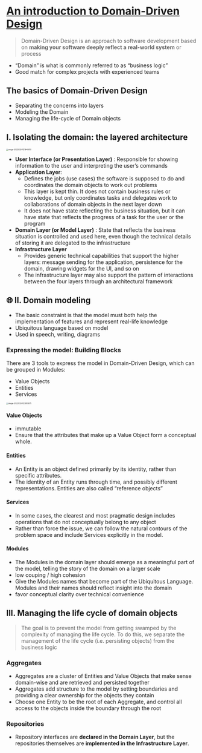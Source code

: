 # [An introduction to Domain-Driven Design](https://medium.com/inato/an-introduction-to-domain-driven-design-386754392465)



> Domain-Driven Design is an approach to software development based on **making your software deeply reflect a real-world system** or process

- “Domain” is what is commonly referred to as “business logic”
- Good match for complex projects with experienced teams



## The basics of Domain-Driven Design

- Separating the concerns into layers
- Modeling the Domain
- Managing the life-cycle of Domain objects



## I. Isolating the domain: the layered architecture



<img src="https://raw.githubusercontent.com/lebrunthibault/images_bucket/master/img/image-20220324121846610.png" alt="image-20220324121846610" style="zoom:33%;" />



- **User Interface (or Presentation Layer)** : Responsible for showing information to the user and interpreting the user’s commands
- **Application Layer**: 
  - Defines the jobs (use cases) the software is supposed to do and coordinates the domain objects to work out problems
  - This layer is kept thin. It does not contain business rules or knowledge, but only coordinates tasks and delegates work to collaborations of domain objects in the next layer down
  - It does not have state reflecting the business situation, but it can have state that reflects the progress of a task for the user or the program
- **Domain Layer (or Model Layer)** : State that reflects the business situation is controlled and used here, even though the technical details of storing it are delegated to the infrastructure
- **Infrastructure Layer**
  - Provides generic technical capabilities that support the higher layers: message sending for the application, persistence for the domain, drawing widgets for the UI, and so on
  - The infrastructure layer may also support the pattern of interactions between the four layers through an architectural framework



## 🌐 II. Domain modeling
- The basic constraint is that the model must both help the implementation of features and represent real-life knowledge
- Ubiquitous language based on model
- Used in speech, writing, diagrams



### Expressing the model: Building Blocks

There are 3 tools to express the model in Domain-Driven Design, which can be grouped in Modules:

- Value Objects
- Entities
- Services

<img src="https://raw.githubusercontent.com/lebrunthibault/images_bucket/master/img/image-20220324122810875.png" alt="image-20220324122810875" style="zoom:33%;" />



#### Value Objects

- immutable
- Ensure that the attributes that make up a Value Object form a conceptual whole.



#### Entities

- An Entity is an object defined primarily by its identity, rather than specific attributes.
- The identity of an Entity runs through time, and possibly different representations. Entities are also called “reference objects”



#### Services

- In some cases, the clearest and most pragmatic design includes operations that do not conceptually belong to any object
- Rather than force the issue, we can follow the natural contours of the problem space and include Services explicitly in the model.



#### Modules

- The Modules in the domain layer should emerge as a meaningful part of the model, telling the story of the domain on a larger scale
- low couping / high cohesion
- Give the Modules names that become part of the Ubiquitous Language. Modules and their names should reflect insight into the domain
- favor conceptual clarity over technical convenience




## III. Managing the life cycle of domain objects

> The goal is to prevent the model from getting swamped by the complexity of managing the life cycle. To do this, we separate the management of the life cycle (i.e. persisting objects) from the business logic



### Aggregates

- Aggregates are a cluster of Entities and Value Objects that make sense domain-wise and are retrieved and persisted together
- Aggregates add structure to the model by setting boundaries and providing a clear ownership for the objects they contain
- Choose one Entity to be the root of each Aggregate, and control all access to the objects inside the boundary through the root



### Repositories

- Repository interfaces are **declared in the Domain Layer**, but the repositories themselves are **implemented in the Infrastructure Layer**.
